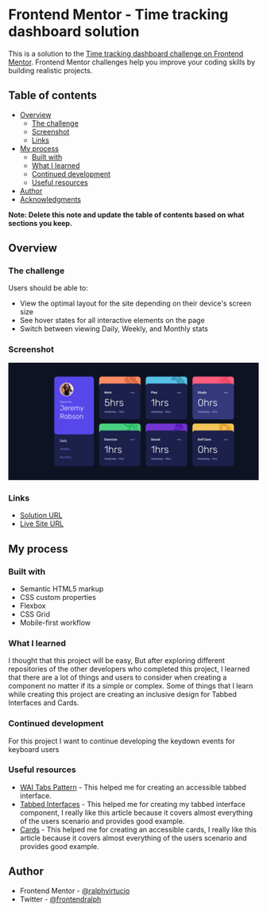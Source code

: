 # Frontend Mentor - Time tracking dashboard solution

This is a solution to the [Time tracking dashboard challenge on Frontend Mentor](https://www.frontendmentor.io/challenges/time-tracking-dashboard-UIQ7167Jw). Frontend Mentor challenges help you improve your coding skills by building realistic projects. 

## Table of contents

- [Overview](#overview)
  - [The challenge](#the-challenge)
  - [Screenshot](#screenshot)
  - [Links](#links)
- [My process](#my-process)
  - [Built with](#built-with)
  - [What I learned](#what-i-learned)
  - [Continued development](#continued-development)
  - [Useful resources](#useful-resources)
- [Author](#author)
- [Acknowledgments](#acknowledgments)

**Note: Delete this note and update the table of contents based on what sections you keep.**

## Overview

### The challenge

Users should be able to:

- View the optimal layout for the site depending on their device's screen size
- See hover states for all interactive elements on the page
- Switch between viewing Daily, Weekly, and Monthly stats

### Screenshot

![TimeTDashboard](./screenshot.png)


### Links

- [Solution URL](https://github.com/ralphvirtucio/time-tracking-dashboard)
- [Live Site URL](https://ralphvirtucio.github.io/time-tracking-dashboard/)

## My process

### Built with

- Semantic HTML5 markup
- CSS custom properties
- Flexbox
- CSS Grid
- Mobile-first workflow


### What I learned

I thought that this project will be easy, But after exploring different repositories of the other developers who completed this project, I learned that there are a lot of things and users to consider when creating a component no matter if its a simple or complex. Some of things that I learn while creating this project are creating an inclusive design for Tabbed Interfaces and Cards.

### Continued development

For this project I want to continue developing the keydown events for keyboard users

### Useful resources

- [WAI Tabs Pattern](https://www.w3.org/WAI/ARIA/apg/patterns/tabs/) - This helped me for creating an accessible tabbed interface.
- [Tabbed Interfaces](https://inclusive-components.design/tabbed-interfaces/) - This helped me for creating my tabbed interface component, I really like this article because it covers almost everything of the users scenario and provides good example.
- [Cards](https://inclusive-components.design/cards/) - This helped me for creating an accessible cards, I really like this article because it covers almost everything of the users scenario and provides good example.

## Author

- Frontend Mentor - [@ralphvirtucio](https://www.frontendmentor.io/profile/ralphvirtucio)
- Twitter - [@frontendralph](https://www.twitter.com/frontendralph)
